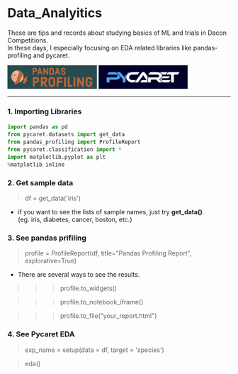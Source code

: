 # Data_Analyitics

These are tips and records about studying basics of ML and trials in Dacon Competitions.</br>
In these days, I especially focusing on EDA related libraries like pandas-profiling and pycaret.


<a href="https://pypi.org/project/pandas-profiling/" target="_blank" rel="noopener noreferrer"><img src="./img/pandas_profiling.png" width="40%" height="30%" title="pandas-profiling" alt="pandas-profiling"></img></a>
<a href ="https://pycaret.org/" target="_blank" rel="noopener noreferrer"><img src="./img/pycaret.png" width="40%" height="30%" title="pycaret" alt="pycaret"></img></a>

---


### 1. Importing Libraries

```python
import pandas as pd
from pycaret.datasets import get_data
from pandas_profiling import ProfileReport
from pycaret.classification import *
import matplotlib.pyplot as plt
%matplotlib inline
```
### 2. Get sample data

> df = get_data('iris')
* if you want to see the lists of sample names, just try **get_data()**.<br>
  (eg. iris, diabetes, cancer, boston, etc.)


### 3. See pandas prifiling

>profile = ProfileReport(df, title="Pandas Profiling Report", explorative=True)

* There are several ways to see the results.

>>>profile.to_widgets()

>>>profile.to_notebook_iframe()

>>>profile.to_file("your_report.html")


### 4. See Pycaret EDA

> exp_name = setup(data = df,  target = 'species')

> eda()

